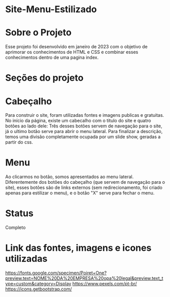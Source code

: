 # Site-Menu-Estilizado
# Sobre o Projeto
Esse projeto foi desenvolvido em janeiro de 2023 com o objetivo de aprimorar os conhecimentos de HTML e CSS e combinar esses conhecimentos dentro de uma pagina index. 

# Seções do projeto
# Cabeçalho
Para construir o site, foram utilizadas fontes e imagens publicas e gratuitas. No início da página, existe um cabecalho com o titulo do site e quatro botões ao lado dele: Três desses botões servem de navegação para o site, já o ultimo botão serve para abrir o menu lateral. Para finalizar a descrição, temos uma divisão completamente ocupada por um slide show, geradas a partir do css.

# Menu
Ao clicarmos no botão, somos apresentados ao menu lateral. Diferentemente dos botões do cabeçalho (que servem de navegação para o site), esses botões são de links externos (sem redirecionamento, foi criado apenas para estilizar o menu), e o botão "X" serve para fechar o menu.


# Status
Completo

# Link das fontes, imagens e icones utilizadas
https://fonts.google.com/specimen/Poiret+One?preview.text=NOME%20DA%20EMPRESA%20opa%20legal&preview.text_type=custom&category=Display
https://www.pexels.com/pt-br/
https://icons.getbootstrap.com/
